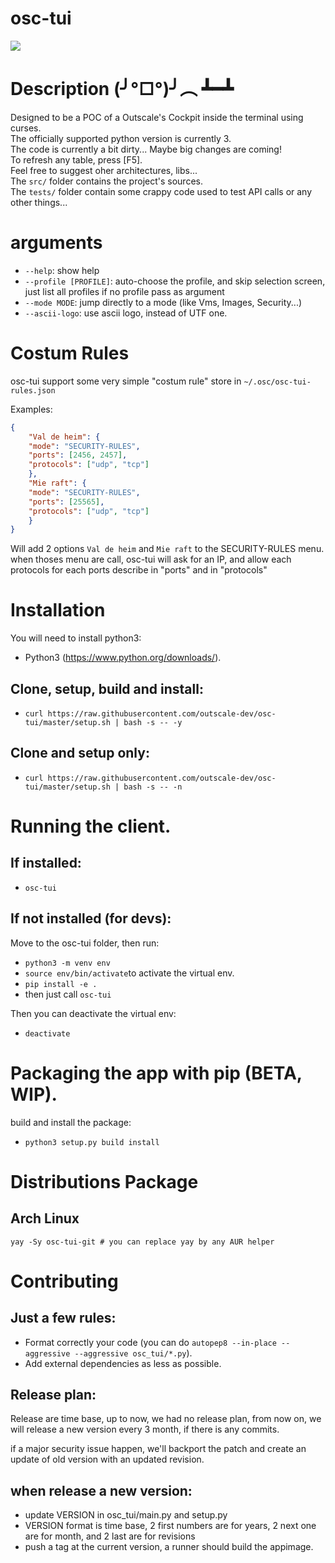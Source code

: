 # osc-tui

![](showcase.gif)

# Description (╯°□°)╯︵ ┻━┻

Designed to be a POC of a Outscale's Cockpit inside the terminal using curses.<br/>The officially supported python version is currently 3.<br/> The code is currently a bit dirty... Maybe big changes are coming!<br>To refresh any table, press [F5].<br>Feel free to suggest oher architectures, libs...<br/>The `src/` folder contains the project's sources.<br/>The ```tests/``` folder contain some crappy code used to test API calls or any other things...

# arguments
* `--help`: show help
* `--profile [PROFILE]`: auto-choose the profile, and skip selection screen, just list all profiles if no profile pass as argument
* `--mode MODE`: jump directly to a mode (like Vms, Images, Security...)
* `--ascii-logo`: use ascii logo, instead of UTF one.

# Costum Rules

osc-tui support some very simple "costum rule" store in `~/.osc/osc-tui-rules.json`

Examples:
```json
{
    "Val de heim": {
	"mode": "SECURITY-RULES",
	"ports": [2456, 2457],
	"protocols": ["udp", "tcp"]
    },
    "Mie raft": {
	"mode": "SECURITY-RULES",
	"ports": [25565],
	"protocols": ["udp", "tcp"]
    }
}
```

Will add 2 options `Val de heim` and `Mie raft` to the SECURITY-RULES menu.
when thoses menu are call, osc-tui will ask for an IP, and allow each protocols for each ports describe in "ports" and in "protocols"

# Installation

You will need to install python3:<br>

* Python3 (https://www.python.org/downloads/).

## Clone, setup, build and install:

* `curl https://raw.githubusercontent.com/outscale-dev/osc-tui/master/setup.sh | bash -s -- -y`

## Clone and setup only:

* `curl https://raw.githubusercontent.com/outscale-dev/osc-tui/master/setup.sh | bash -s -- -n`

# Running the client.

## If installed:

* `osc-tui`

## If not installed (for devs):

Move to the osc-tui folder, then run:

* `python3 -m venv env`
* `source env/bin/activate`to activate the virtual env.
* `pip install -e .`
* then just call `osc-tui`

Then you can deactivate the virtual env:

* `deactivate`

# Packaging the app with pip (BETA, WIP).

build and install the package:<br>

* `python3 setup.py build install`

# Distributions Package

## Arch Linux
```
yay -Sy osc-tui-git # you can replace yay by any AUR helper
```

# Contributing

## Just a few rules:<br>
* Format correctly your code (you can do `autopep8 --in-place --aggressive --aggressive osc_tui/*.py`).
* Add external dependencies as less as possible.

## Release plan:
Release are time base, up to now, we had no release plan, from now on, we will release a new version every 3 month, if there is any commits. 

if a major security issue happen, we'll backport the patch and create an update of old version with an updated revision. 

## when release a new version:
* update VERSION in osc_tui/main.py and setup.py
* VERSION format is time base, 2 first numbers are for years, 2 next one are for month, and 2 last are for revisions
* push a tag at the current version, a runner should build the appimage.
